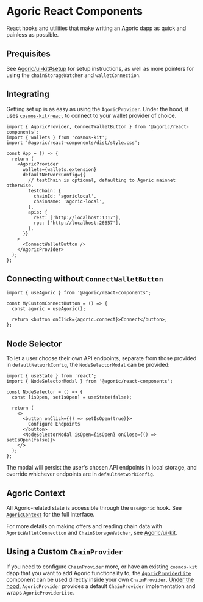 # Agoric React Components

React hooks and utilities that make writing an Agoric dapp as quick and painless as possible.

## Prequisites

See [Agoric/ui-kit#setup](https://github.com/Agoric/ui-kit?tab=readme-ov-file#setup) for setup instructions, as well as more pointers for using the `chainStorageWatcher` and `walletConnection`.

## Integrating

Getting set up is as easy as using the `AgoricProvider`. Under the hood, it uses [`cosmos-kit/react`](https://docs.cosmology.zone/cosmos-kit) to connect to your wallet provider of choice.

```tsx
import { AgoricProvider, ConnectWalletButton } from '@agoric/react-components';
import { wallets } from 'cosmos-kit';
import '@agoric/react-components/dist/style.css';

const App = () => {
  return (
    <AgoricProvider
      wallets={wallets.extension}
      defaultNetworkConfig={{
        // testChain is optional, defaulting to Agoric mainnet otherwise.
        testChain: {
          chainId: 'agoriclocal',
          chainName: 'agoric-local',
        },
        apis: {
          rest: ['http://localhost:1317'],
          rpc: ['http://localhost:26657'],
        },
      }}
    >
      <ConnectWalletButton />
    </AgoricProvider>
  );
};
```

## Connecting without `ConnectWalletButton`

```tsx
import { useAgoric } from '@agoric/react-components';

const MyCustomConnectButton = () => {
  const agoric = useAgoric();

  return <button onClick={agoric.connect}>Connect</button>;
};
```

## Node Selector

To let a user choose their own API endpoints, separate from those provided in `defaultNetworkConfig`, the `NodeSelectorModal` can be provided:

```tsx
import { useState } from 'react';
import { NodeSelectorModal } from '@agoric/react-components';

const NodeSelector = () => {
  const [isOpen, setIsOpen] = useState(false);

  return (
    <>
      <button onClick={() => setIsOpen(true)}>
        Configure Endpoints
      </button>
      <NodeSelectorModal isOpen={isOpen} onClose={() => setIsOpen(false)}>
    </>
  );
};
```

The modal will persist the user's chosen API endpoints in local storage, and override whichever endpoints are in `defaultNetworkConfig`.

## Agoric Context

All Agoric-related state is accessible through the `useAgoric` hook. See [`AgoricContext`](https://github.com/Agoric/ui-kit/blob/585b47d158a983643659a2cfccd76f772933db7e/packages/react-components/src/lib/context/AgoricContext.ts#L28-L39) for the full interface.

For more details on making offers and reading chain data with `AgoricWalletConnection` and `ChainStorageWatcher`, see [Agoric/ui-kit](https://github.com/Agoric/ui-kit).

## Using a Custom `ChainProvider`

If you need to configure `ChainProvider` more, or have an existing `cosmos-kit` dapp that you want to add Agoric functionality to, the [`AgoricProviderLite`](https://github.com/Agoric/ui-kit/blob/585b47d158a983643659a2cfccd76f772933db7e/packages/react-components/src/lib/context/AgoricProviderLite.tsx) component can be used directly inside your own `ChainProvider`. [Under the hood](https://github.com/Agoric/ui-kit/blob/585b47d158a983643659a2cfccd76f772933db7e/packages/react-components/src/lib/context/AgoricProvider.tsx#L27-L61), `AgoricProvider` provides a default `ChainProvider` implementation and wraps `AgoricProviderLite`.

